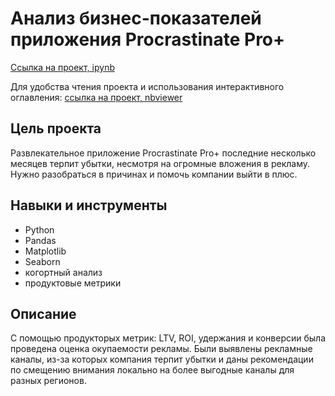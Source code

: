 # Анализ бизнес-показателей приложения Procrastinate Pro+

[Ссылка на проект, ipynb](https://github.com/aleksandratucker/Portfolio/blob/5673d05055177e833df930129df0bee82c6fe100/Business%20indicators%20(app)/app_analysis_of_business_indicators.ipynb)

Для удобства чтения проекта и использования интерактивного оглавления: [ссылка на проект, nbviewer](https://nbviewer.org/github/aleksandratucker/Portfolio/blob/main/Business%20indicators%20%28app%29/app_analysis_of_business_indicators.ipynb#db-bullet)

## Цель проекта

Развлекательное приложение Procrastinate Pro+ последние несколько месяцев терпит убытки, несмотря на огромные вложения в рекламу.
Нужно разобраться в причинах и помочь компании выйти в плюс.



## Навыки и инструменты
- Python
- Pandas
- Matplotlib
- Seaborn
- когортный анализ
- продуктовые метрики



## Описание
С помощью продукторых метрик: LTV, ROI, удержания и конверсии была проведена оценка окупаемости рекламы. Были выявлены рекламные каналы, из-за которых компания терпит убытки и даны рекомендации по смещению внимания локально на более выгодные каналы для разных регионов.
